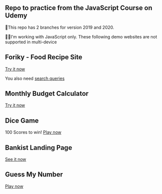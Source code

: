 Repo to practice from the JavaScript Course on Udemy
----------------------------------------------------

🌵This repo has 2 branches for version 2019 and 2020.

🤦‍♂️I'm working with JavaScript only. These following demo websites are not supported in multi-device


Foriky - Food Recipe Site
-------------------------
[Try it now](https://forkify-lam.netlify.app)

You also need [search queries](https://forkify-api.herokuapp.com/phrases.html)

Monthly Budget Calculator
-------------------------
[Try it now](https://costcalcify.netlify.app)

Dice Game
---------
100 Scores to win!
[Play now](https://dicerollify.netlify.app)

Bankist Landing Page
--------------------
[See it now](https://bankistify.netlify.app)

Guess My Number
---------------
[Play now](https://numguessify.netlify.app)


